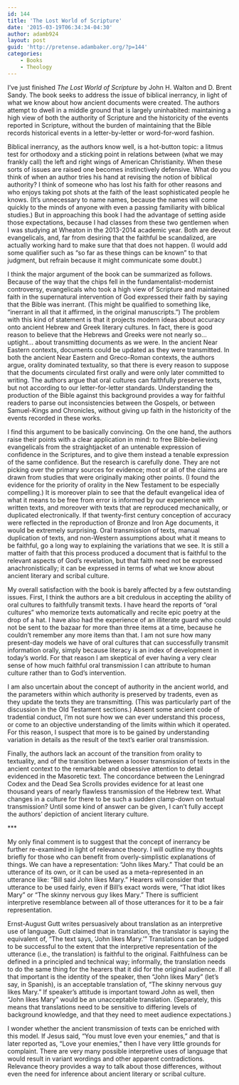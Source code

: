 ```yaml
---
id: 144
title: 'The Lost World of Scripture'
date: '2015-03-19T06:34:34-04:30'
author: adamb924
layout: post
guid: 'http://pretense.adambaker.org/?p=144'
categories:
    - Books
    - Theology
---
```


I’ve just finished *The Lost World of Scripture* by John H. Walton and D. Brent Sandy. The book seeks to address the issue of biblical inerrancy, in light of what we know about how ancient documents were created. The authors attempt to dwell in a middle ground that is largely uninhabited: maintaining a high view of both the authority of Scripture and the historicity of the events reported in Scripture, without the burden of maintaining that the Bible records historical events in a letter-by-letter or word-for-word fashion.

Biblical inerrancy, as the authors know well, is a hot-button topic: a litmus test for orthodoxy and a sticking point in relations between (what we may frankly call) the left and right wings of American Christianity. When these sorts of issues are raised one becomes instinctively defensive. What do you think of when an author tries his hand at revising the notion of biblical authority? I think of someone who has lost his faith for other reasons and who enjoys taking pot shots at the faith of the least sophisticated people he knows. (It’s unnecessary to name names, because the names will come quickly to the minds of anyone with even a passing familiarity with biblical studies.) But in approaching this book I had the advantage of setting aside those expectations, because I had classes from these two gentlemen when I was studying at Wheaton in the 2013-2014 academic year. Both are devout evangelicals, and, far from desiring that the faithful be scandalized, are actually working hard to make sure that that does not happen. (I would add some qualifier such as “so far as these things can be known” to that judgment, but refrain because it might communicate some doubt.)

I think the major argument of the book can be summarized as follows. Because of the way that the chips fell in the fundamentalist-modernist controversy, evangelicals who took a high view of Scripture and maintained faith in the supernatural intervention of God expressed their faith by saying that the Bible was inerrant. (This might be qualified to something like, “inerrant in all that it affirmed, in the original manuscripts.”) The problem with this kind of statement is that it projects modern ideas about accuracy onto ancient Hebrew and Greek literary cultures. In fact, there is good reason to believe that the Hebrews and Greeks were not nearly so… uptight… about transmitting documents as we were. In the ancient Near Eastern contexts, documents could be updated as they were transmitted. In both the ancient Near Eastern and Greco-Roman contexts, the authors argue, orality dominated textuality, so that there is every reason to suppose that the documents circulated first orally and were only later committed to writing. The authors argue that oral cultures can faithfully preserve texts, but not according to our letter-for-letter standards. Understanding the production of the Bible against this background provides a way for faithful readers to parse out inconsistencies between the Gospels, or between Samuel-Kings and Chronicles, without giving up faith in the historicity of the events recorded in these works.

I find this argument to be basically convincing. On the one hand, the authors raise their points with a clear application in mind: to free Bible-believing evangelicals from the straightjacket of an untenable expression of confidence in the Scriptures, and to give them instead a tenable expression of the same confidence. But the research is carefully done. They are not picking over the primary sources for evidence; most or all of the claims are drawn from studies that were originally making other points. (I found the evidence for the priority of orality in the New Testament to be especially compelling.) It is moreover plain to see that the default evangelical idea of what it means to be free from error is informed by our experience with written texts, and moreover with texts that are reproduced mechanically, or duplicated electronically. If that twenty-first century conception of accuracy were reflected in the reproduction of Bronze and Iron Age documents, it would be extremely surprising. Oral transmission of texts, manual duplication of texts, and non-Western assumptions about what it means to be faithful, go a long way to explaining the variations that we see. It is still a matter of faith that this process produced a document that is faithful to the relevant aspects of God’s revelation, but that faith need not be expressed anachronistically; it can be expressed in terms of what we know about ancient literary and scribal culture.

My overall satisfaction with the book is barely affected by a few outstanding issues. First, I think the authors are a bit credulous in accepting the ability of oral cultures to faithfully transmit texts. I have heard the reports of “oral cultures” who memorize texts automatically and recite epic poetry at the drop of a hat. I have also had the experience of an illiterate guard who could not be sent to the bazaar for more than three items at a time, because he couldn’t remember any more items than that. I am not sure how many present-day models we have of oral cultures that can successfully transmit information orally, simply because literacy is an index of development in today’s world. For that reason I am skeptical of ever having a very clear sense of how much faithful oral transmission I can attribute to human culture rather than to God’s intervention.

I am also uncertain about the concept of authority in the ancient world, and the parameters within which authority is preserved by tradents, even as they update the texts they are transmitting. (This was particularly part of the discussion in the Old Testament sections.) Absent some ancient code of tradential conduct, I’m not sure how we can ever understand this process, or come to an objective understanding of the limits within which it operated. For this reason, I suspect that more is to be gained by understanding variation in details as the result of the text’s earlier oral transmission.

Finally, the authors lack an account of the transition from orality to textuality, and of the transition between a looser transmission of texts in the ancient context to the remarkable and obsessive attention to detail evidenced in the Masoretic text. The concordance between the Leningrad Codex and the Dead Sea Scrolls provides evidence for at least one thousand years of nearly flawless transmission of the Hebrew text. What changes in a culture for there to be such a sudden clamp-down on textual transmission? Until some kind of answer can be given, I can’t fully accept the authors’ depiction of ancient literary culture.

\*\*\*

My only final comment is to suggest that the concept of inerrancy be further re-examined in light of relevance theory. I will outline my thoughts briefly for those who can benefit from overly-simplistic explanations of things. We can have a representation: “John likes Mary.” That could be an utterance of its own, or it can be used as a meta-represented in an utterance like: “Bill said John likes Mary.” Hearers will consider that utterance to be used fairly, even if Bill’s exact words were, “That idiot likes Mary” or “The skinny nervous guy likes Mary.” There is sufficient interpretive resemblance between all of those utterances for it to be a fair representation.

Ernst-August Gutt writes persuasively about translation as an interpretive use of language. Gutt claimed that in translation, the translator is saying the equivalent of, “The text says, ‘John likes Mary.’” Translations can be judged to be successful to the extent that the interpretive representation of the utterance (i.e., the translation) is faithful to the original. Faithfulness can be defined in a principled and technical way; informally, the translation needs to do the same thing for the hearers that it did for the original audience. If all that important is the identity of the speaker, then “John likes Mary” (let’s say, in Spanish), is an acceptable translation of, “The skinny nervous guy likes Mary.” If speaker’s attitude is important toward John as well, then “John likes Mary” would be an unacceptable translation. (Separately, this means that translations need to be sensitive to differing levels of background knowledge, and that they need to meet audience expectations.)

I wonder whether the ancient transmission of texts can be enriched with this model. If Jesus said, “You must love even your enemies,” and that is later reported as, “Love your enemies,” then I have very little grounds for complaint. There are very many possible interpretive uses of language that would result in variant wordings and other apparent contradictions. Relevance theory provides a way to talk about those differences, without even the need for inference about ancient literary or scribal culture.